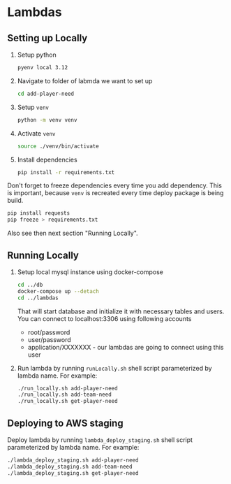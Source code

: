 # Lambdas

## Setting up Locally

1. Setup python
   ```sh
   pyenv local 3.12
   ```
2. Navigate to folder of labmda we want to set up
   ```sh
   cd add-player-need
   ```
3. Setup `venv`
   ```sh
   python -m venv venv
   ```
4. Activate `venv`
   ```sh
   source ./venv/bin/activate
   ```
5. Install dependencies
   ```sh
   pip install -r requirements.txt
   ```

Don't forget to freeze dependencies every time you add dependency. This is important, because `venv` is recreated 
every time deploy package is being build.
```sh
pip install requests
pip freeze > requirements.txt
```

Also see then next section "Running Locally".

## Running Locally

1. Setup local mysql instance using docker-compose
    ```sh
    cd ../db
    docker-compose up --detach
    cd ../lambdas
    ```
    That will start database and initialize it with necessary tables and users. You can connect to localhost:3306 using following accounts

    - root/password
    - user/password
    - application/XXXXXXX - our lambdas are going to connect using this user

2. Run lambda by running `runLocally.sh` shell script parameterized by lambda name. For example:
    ```sh
    ./run_locally.sh add-player-need
    ./run_locally.sh add-team-need
    ./run_locally.sh get-player-need
    ```

## Deploying to AWS staging
Deploy lambda by running `lambda_deploy_staging.sh` shell script parameterized by lambda name. For example:
```sh
./lambda_deploy_staging.sh add-player-need
./lambda_deploy_staging.sh add-team-need
./lambda_deploy_staging.sh get-player-need
```
